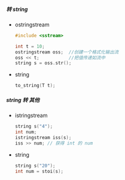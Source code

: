 ##### 转 string

- ostringstream

    ```c++
    #include <sstream>
    
    int t = 10;
    ostringstream oss;  //创建一个格式化输出流
    oss << t;           //把值传递如流中
    string s = oss.str();  
    ```

    

- string

    ```c++
    to_string(T t);
    ```

    

##### string 转 其他

- istringstream

    ```c++
    string s("4");
    int num;
    istringstream iss(s);
    iss >> num; // 获得 int 的 num
    ```

    

- string

    ```c++
    string s("20");
    int num = stoi(s);
    ```

    